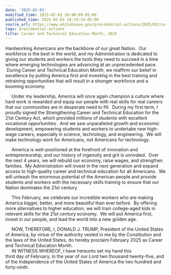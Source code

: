 ```yaml
---
date: '2025-02-03'
modified_time: 2025-02-03 20:00:09-05:00
published_time: 2025-02-03 18:19:34-05:00
source_url: https://www.whitehouse.gov/presidential-actions/2025/02/career-and-technical-education-month-2025/
tags: presidential-actions
title: Career and Technical Education Month, 2025
---
```

 
Hardworking Americans are the backbone of our great Nation.  Our
workforce is the best in the world, and my Administration is dedicated
to giving our students and workers the tools they need to succeed in a
time where emerging technologies are advancing at an unprecedented pace.
 During Career and Technical Education Month, we reaffirm our belief in
excellence by putting America first and investing in the best training
and retraining opportunities that will result in a stronger workforce
and a booming economy.  
  
     Under my leadership, America will once again champion a culture
where hard work is rewarded and equip our people with real skills for
real careers that our communities are in desperate need to fill.  During
my first term, I proudly signed the Strengthening Career and Technical
Education for the 21st Century Act, which provided millions of students
with excellent vocational opportunities.  And we saw unparalleled growth
and economic development, empowering students and workers to undertake
new high-wage careers, especially in science, technology, and
engineering.  We will make technology work for Americans, not Americans
for technology.  
  
     America is well-positioned at the forefront of innovation and
entrepreneurship, and our history of ingenuity and grit is unrivaled. 
Over the next 4 years, we will rebuild our economy, raise wages, and
strengthen families.  My Administration will invest in the next
generation and expand access to high-quality career and technical
education for all Americans.  We will unleash the enormous potential of
the American people and provide students and workers with the necessary
skills training to ensure that our Nation dominates the 21st century.  
  
     This February, we celebrate our incredible workers who are making
America bigger, better, and more beautiful than ever before.  By
offering more alternatives to higher education, we will train
college-aged kids in relevant skills for the 21st century economy.  We
will put America first, invest in our people, and lead the world into a
new golden age.  
  
     NOW, THEREFORE, I, DONALD J. TRUMP, President of the United States
of America, by virtue of the authority vested in me by the Constitution
and the laws of the United States, do hereby proclaim February 2025 as
Career and Technical Education Month.  
     IN WITNESS WHEREOF, I have hereunto set my hand this  
third day of February, in the year of our Lord two thousand twenty-five,
and of the Independence of the United States of America the two hundred
and forty-ninth.
